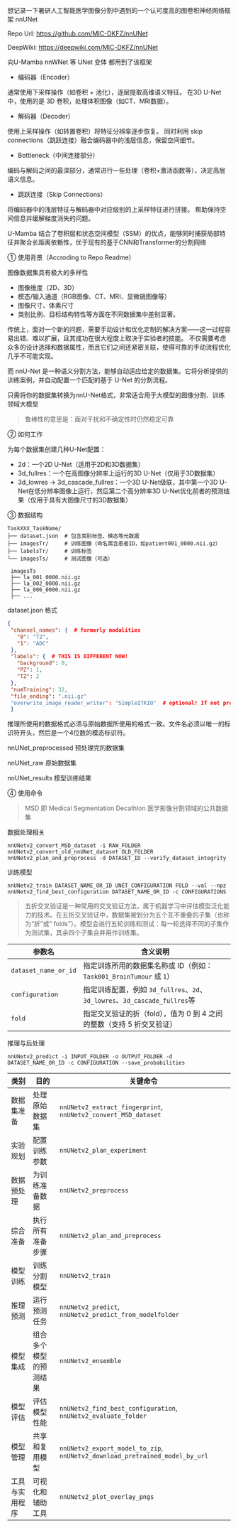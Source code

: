 想记录一下暑研人工智能医学图像分割中遇到的一个认可度高的图卷积神经网络框架 nnUNet

Repo Url: https://github.com/MIC-DKFZ/nnUNet

DeepWiki: https://deepwiki.com/MIC-DKFZ/nnUNet

向U-Mamba nnWNet 等 UNet 变体 都用到了该框架

- 编码器（Encoder）

通常使用下采样操作（如卷积 + 池化），逐层提取高维语义特征。
在3D U-Net中，使用的是 3D 卷积，处理体积图像（如CT、MRI数据）。
- 解码器（Decoder）

使用上采样操作（如转置卷积）将特征分辨率逐步恢复。
同时利用 skip connections（跳跃连接）融合编码器中的浅层信息，保留空间细节。
- Bottleneck（中间连接部分）

编码与解码之间的最深部分，通常进行一些处理（卷积+激活函数等），决定高层语义信息。
- 跳跃连接（Skip Connections）

将编码器中的浅层特征与解码器中对应级别的上采样特征进行拼接。
帮助保持空间信息并缓解梯度消失的问题。

U-Mamba 结合了卷积层和状态空间模型（SSM）的优点，能够同时捕获局部特征并聚合长距离依赖性，优于现有的基于CNN和Transformer的分割网络

① 使用背景（Accroding to Repo Readme）

图像数据集具有极大的多样性

- 图像维度（2D、3D）
- 模态/输入通道（RGB图像、CT、MRI、显微镜图像等）
- 图像尺寸、体素尺寸
- 类别比例、目标结构特性等方面在不同数据集中差别显著。

传统上，面对一个新的问题，需要手动设计和优化定制的解决方案——这一过程容易出错、难以扩展，且其成功在很大程度上取决于实验者的技能。
不仅需要考虑众多的设计选择和数据属性，而且它们之间还紧密关联，使得可靠的手动流程优化几乎不可能实现。

而 nnU-Net 是一种语义分割方法，能够自动适应给定的数据集。它将分析提供的训练案例，并自动配置一个匹配的基于 U-Net 的分割流程。

只需将你的数据集转换为nnU-Net格式，非常适合用于大模型的图像分割、训练领域大模型

> 鲁棒性的意思是：面对干扰和不确定性时仍然稳定可靠

② 如何工作

为每个数据集创建几种U-Net配置：

- 2d：一个2D U-Net（适用于2D和3D数据集）
- 3d_fullres：一个在高图像分辨率上运行的3D U-Net（仅用于3D数据集）
- 3d_lowres → 3d_cascade_fullres：一个3D U-Net级联，其中第一个3D U-Net在低分辨率图像上运行，然后第二个高分辨率3D U-Net优化前者的预测结果（仅用于具有大图像尺寸的3D数据集）

③ 数据结构

```text
TaskXXX_TaskName/
├── dataset.json  # 包含类别标签、模态等元数据
├── imagesTr/     # 训练图像（命名需含患者ID，如patient001_0000.nii.gz）
├── labelsTr/     # 训练标签
└── imagesTs/     # 测试图像（可选）
```

```text
 imagesTs
 ├── la_001_0000.nii.gz
 ├── la_002_0000.nii.gz
 ├── la_006_0000.nii.gz
 ├── ...
```

dataset.json 格式
```json
{ 
 "channel_names": {  # formerly modalities
   "0": "T2", 
   "1": "ADC"
 }, 
 "labels": {  # THIS IS DIFFERENT NOW!
   "background": 0,
   "PZ": 1,
   "TZ": 2
 }, 
 "numTraining": 32, 
 "file_ending": ".nii.gz"
 "overwrite_image_reader_writer": "SimpleITKIO"  # optional! If not provided nnU-Net will automatically determine the ReaderWriter
 }
```

推理所使用的数据格式必须与原始数据所使用的格式一致。文件名必须以唯一的标识符开头，然后是一个4位数的模态标识符。

nnUNet_preprocessed 预处理完的数据集

nnUNet_raw 原始数据集

nnUNet_results 模型训练结果

④ 使用命令

> MSD 即 Medical Segmentation Decathlon 医学影像分割领域的公共数据集

数据处理相关

```shell
nnUNetv2_convert_MSD_dataset -i RAW_FOLDER
nnUNetv2_convert_old_nnUNet_dataset OLD_FOLDER
nnUNetv2_plan_and_preprocess -d DATASET_ID --verify_dataset_integrity
```

训练模型

```shell
nnUNetv2_train DATASET_NAME_OR_ID UNET_CONFIGURATION FOLD --val --npz
nnUNetv2_find_best_configuration DATASET_NAME_OR_ID -c CONFIGURATIONS 
```

> 五折交叉验证是一种常用的交叉验证方法，属于机器学习中评估模型泛化能力的技术。在五折交叉验证中，数据集被划分为五个互不重叠的子集（也称为“折”或“ folds”）。模型会进行五轮训练和测试：每一轮选择不同的子集作为测试集，其余四个子集合并用作训练集。

| 参数名             | 含义说明 |
|------------------|--------|
| `dataset_name_or_id` | 指定训练所用的数据集名称或 ID（例如：`Task001_BrainTumour` 或 `1`）|
| `configuration`      | 指定训练配置，例如 `3d_fullres`、`2d`、`3d_lowres`、`3d_cascade_fullres`等|
| `fold`               | 指定交叉验证的折（fold），值为 0 到 4 之间的整数（支持 5 折交叉验证）|

推理与后处理

```shell
nnUNetv2_predict -i INPUT_FOLDER -o OUTPUT_FOLDER -d DATASET_NAME_OR_ID -c CONFIGURATION --save_probabilities
```

| 类别             | 目的                   | 关键命令                                                         |
|------------------|------------------------|------------------------------------------------------------------|
| 数据集准备       | 处理原始数据集         | `nnUNetv2_extract_fingerprint`, `nnUNetv2_convert_MSD_dataset`  |
| 实验规划         | 配置训练参数           | `nnUNetv2_plan_experiment`                                       |
| 数据预处理       | 为训练准备数据         | `nnUNetv2_preprocess`                                             |
| 综合准备         | 执行所有准备步骤       | `nnUNetv2_plan_and_preprocess`                                    |
| 模型训练         | 训练分割模型           | `nnUNetv2_train`                                                  |
| 推理预测         | 运行预测任务           | `nnUNetv2_predict`, `nnUNetv2_predict_from_modelfolder`         |
| 模型集成         | 组合多个模型的预测结果 | `nnUNetv2_ensemble`                                               |
| 模型评估         | 评估模型性能           | `nnUNetv2_find_best_configuration`, `nnUNetv2_evaluate_folder`  |
| 模型管理         | 共享和复用模型         | `nnUNetv2_export_model_to_zip`, `nnUNetv2_download_pretrained_model_by_url` |
| 工具与实用程序   | 可视化和辅助工具       | `nnUNetv2_plot_overlay_pngs`                                      |